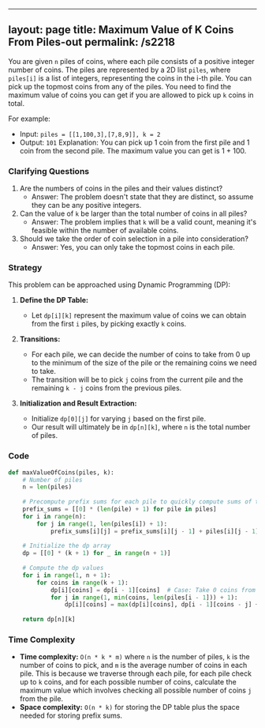 
---
layout: page
title:  Maximum Value of K Coins From Piles-out
permalink: /s2218
---

You are given `n` piles of coins, where each pile consists of a positive integer number of coins. The piles are represented by a 2D list `piles`, where `piles[i]` is a list of integers, representing the coins in the i-th pile. You can pick up the topmost coins from any of the piles. You need to find the maximum value of coins you can get if you are allowed to pick up `k` coins in total.

For example:
- Input: `piles = [[1,100,3],[7,8,9]], k = 2`
- Output: `101`
Explanation: You can pick up 1 coin from the first pile and 1 coin from the second pile. The maximum value you can get is 1 + 100.

### Clarifying Questions

1. Are the numbers of coins in the piles and their values distinct?
   - Answer: The problem doesn't state that they are distinct, so assume they can be any positive integers.
2. Can the value of `k` be larger than the total number of coins in all piles?
   - Answer: The problem implies that `k` will be a valid count, meaning it's feasible within the number of available coins.
3. Should we take the order of coin selection in a pile into consideration?
   - Answer: Yes, you can only take the topmost coins in each pile.

### Strategy

This problem can be approached using Dynamic Programming (DP):

1. **Define the DP Table:**
   - Let `dp[i][k]` represent the maximum value of coins we can obtain from the first `i` piles, by picking exactly `k` coins.

2. **Transitions:**
   - For each pile, we can decide the number of coins to take from 0 up to the minimum of the size of the pile or the remaining coins we need to take.
   - The transition will be to pick `j` coins from the current pile and the remaining `k - j` coins from the previous piles.

3. **Initialization and Result Extraction:**
   - Initialize `dp[0][j]` for varying `j` based on the first pile.
   - Our result will ultimately be in `dp[n][k]`, where `n` is the total number of piles.

### Code

```python
def maxValueOfCoins(piles, k):
    # Number of piles
    n = len(piles)
    
    # Precompute prefix sums for each pile to quickly compute sums of top j coins
    prefix_sums = [[0] * (len(pile) + 1) for pile in piles]
    for i in range(n):
        for j in range(1, len(piles[i]) + 1):
            prefix_sums[i][j] = prefix_sums[i][j - 1] + piles[i][j - 1]
    
    # Initialize the dp array
    dp = [[0] * (k + 1) for _ in range(n + 1)]
    
    # Compute the dp values
    for i in range(1, n + 1):
        for coins in range(k + 1):
            dp[i][coins] = dp[i - 1][coins]  # Case: Take 0 coins from the current pile
            for j in range(1, min(coins, len(piles[i - 1])) + 1):
                dp[i][coins] = max(dp[i][coins], dp[i - 1][coins - j] + prefix_sums[i - 1][j])
    
    return dp[n][k]
```

### Time Complexity

- **Time complexity:** `O(n * k * m)` where `n` is the number of piles, `k` is the number of coins to pick, and `m` is the average number of coins in each pile. This is because we traverse through each pile, for each pile check up to `k` coins, and for each possible number of coins, calculate the maximum value which involves checking all possible number of coins `j` from the pile.
- **Space complexity:** `O(n * k)` for storing the DP table plus the space needed for storing prefix sums.